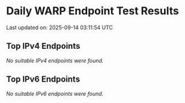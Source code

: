 # Daily WARP Endpoint Test Results

Last updated on: 2025-09-14 03:11:54 UTC

## Top IPv4 Endpoints

*No suitable IPv4 endpoints were found.*


## Top IPv6 Endpoints

*No suitable IPv6 endpoints were found.*

